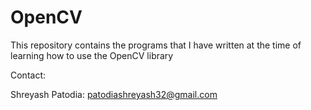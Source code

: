 # OpenCV

This repository contains the programs that I have written at the time of learning how to use the OpenCV library 

Contact: 

Shreyash Patodia: [patodiashreyash32@gmail.com](patodiashreyash32@gmail.com)
